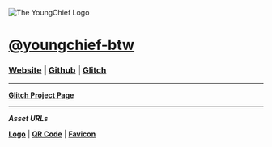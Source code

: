 ![The YoungChief Logo](https://srv-file7.gofile.io/download/3nKW43/YoungChief%20-%20347x113.png)

# [@youngchief-btw](https://github.com/youngchief-btw)

### [Website](https://youngchief-btw.github.io/) | [Github](https://github.com/youngchief-btw) | [Glitch](https://glitch.com/@youngchief_btw)

---

[**Glitch Project Page**](https://glitch.com/~youngchief-btw-github-io)

---

_**Asset URLs**_

[**Logo**](https://gofile.io/?c=3nKW43) | [**QR Code**](https://gofile.io/?c=q4SOLm) | [**Favicon**](https://gofile.io/?c=cpPSDy)
